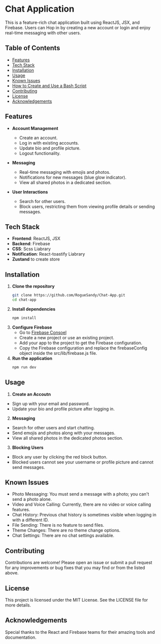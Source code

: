 # Chat Application

This is a feature-rich chat application built using ReactJS, JSX, and Firebase. Users can Hop in by creating a new account or login and enjoy real-time messaging with other users.

## Table of Contents

- [Features](#features)
- [Tech Stack](#tech-stack)
- [Installation](#installation)
- [Usage](#usage)
- [Known Issues](#known-issues)
- [How to Create and Use a Bash Script](#how-to-create-and-use-a-bash-script)
- [Contributing](#contributing)
- [License](#license)
- [Acknowledgements](#acknowledgements)

## Features

- **Account Management**
  - Create an account.
  - Log in with existing accounts.
  - Update bio and profile picture.
  - Logout functionality.

- **Messaging**
  - Real-time messaging with emojis and photos.
  - Notifications for new messages (blue glow indicator).
  - View all shared photos in a dedicated section.

- **User Interactions**
  - Search for other users.
  - Block users, restricting them from viewing profile details or sending messages.

## Tech Stack

- **Frontend**: ReactJS, JSX
- **Backend**: Firebase
- **CSS**: Scss Liabrary
- **Notification**: React-toastify Liabrary
- **Zustand** to create store

## Installation

1. **Clone the repository**
   ```bash
   git clone https://github.com/RogueSandy/Chat-App.git
   cd chat-app
2. **Install dependencies**
   ```bash
   npm install
3. **Configure Firebase**
   - Go to [Firebase Consoel](https://console.firebase.google.com/)
   - Create a new project or use an existing project.
   - Add your app to the project to get the Firebase configuration.
   - Copy the Firebase configuration and replace the firebaseConfig object inside the src/lib/firebase.js file.
4. **Run the application**
   ```bash
   npm run dev

## Usage

1. **Create an Accoutn**
  - Sign up with your email and password.
  - Update your bio and profile picture after logging in.
2. **Messaging**
  - Search for other users and start chatting.
  - Send emojis and photos along with your messages.
  - View all shared photos in the dedicated photos section.
3. **Blocking Users**
  - Block any user by clicking the red block button.
  - Blocked users cannot see your username or profile picture and cannot send messages.

## Known Issues
 - Photo Messaging: You must send a message with a photo; you can't send a photo alone.
 - Video and Voice Calling: Currently, there are no video or voice calling features.
 - Chat History: Previous chat history is sometimes visible when logging in with a different ID.
 - File Sending: There is no feature to send files.
 - Theme Changes: There are no theme change options.
 - Chat Settings: There are no chat settings available.

## Contributing
Contributions are welcome! Please open an issue or submit a pull request for any improvements or bug fixes that you may find or from the listed above.

## License
This project is licensed under the MIT License. See the LICENSE file for more details.

## Acknowledgements
Special thanks to the React and Firebase teams for their amazing tools and documentation.





